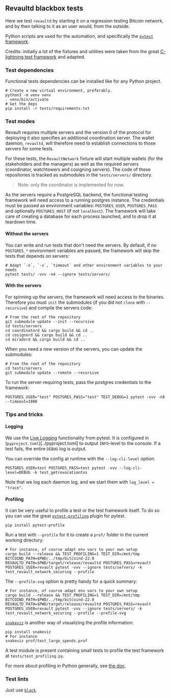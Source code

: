 ## Revaultd blackbox tests

Here we test `revaultd` by starting it on a regression testing Bitcoin network,
and by then talking to it as an user would, from the outside.

Python scripts are used for the automation, and specifically the [`pytest` framework](https://docs.pytest.org/en/stable/index.html).

Credits: initially a lot of the fixtures and utilities were taken from the great
[C-lightning test framework](https://github.com/ElementsProject/lightning/tree/master/contrib/pyln-testing)
and adapted.

### Test dependencies

Functional tests dependencies can be installed like for any Python project.
```
# Create a new virtual environment, preferably.
python3 -m venv venv
. venv/bin/activate
# Get the deps
pip install -r tests/requirements.txt
```

### Test modes

Revault requires multiple servers and the version 0 of the protocol for deploying
it also specifies an additional coordination server. The wallet daemon, `revaultd`, will
therefore need to establish connections to those servers for some tests.

For these tests, the `RevaultNetwork` fixture will start multiple wallets (for the
stakeholders and the managers) as well as the required servers (coordinator, watchtowers
and cosigning servers). The code of these repositories is tracked as submodules in the
`tests/servers/` directory.

> Note: only the coordinator is implemented for now.

As the servers require a PostgreSQL backend, the functional testing framework will need
access to a running postgres instance. The credentials must be passed as environment
variables: `POSTGRES_USER`, `POSTGRES_PASS` and optionally `POSTGRES_HOST` (if not
`localhost`). The framework will take care of creating a database for each process
launched, and to drop it at teardown time.  

#### Without the servers

You can write and run tests that don't need the servers. By default, if no `POSTGRES_*`
environment variables are passed, the framework will skip the tests that depends on
servers:

```
# Adapt `-n`, `-v`, `timeout` and other environment variables to your needs
pytest tests/ -vvv -n4 --ignore tests/servers/
```

#### With the servers

For spinning up the servers, the framework will need access to the binaries. Therefore you
must `init` the submodules (if you did not `clone` with `--recursive`) and compile the
servers code:
```
# From the root of the repository
git submodule update --init --recursive
cd tests/servers
cd coordinatord && cargo build && cd ..
cd cosignerd && cargo build && cd ..
cd miradord && cargo build && cd ..
```

When you need a new version of the servers, you can update the submodules:
```
# From the root of the repository
cd tests/servers
git submodule update --remote --recursive
```

To run the server-requiring tests, pass the postgres credentials to the framework:
```
POSTGRES_USER="test" POSTGRES_PASS="test" TEST_DEBUG=1 pytest -vvv -n8 --timeout=1800
```


### Tips and tricks
#### Logging

We use the [Live Logging](https://docs.pytest.org/en/latest/logging.html#live-logs)
functionality from pytest. It is configured in (`pyproject.toml`)[../pyproject.toml] to
output `INFO`-level to the console. If a test fails, the entire `DEBUG` log is output.

You can override the config at runtime with the `--log-cli-level` option:
```
POSTGRES_USER=test POSTGRES_PASS=test pytest -vvv --log-cli-level=DEBUG -k test_getrevocationtxs
```

Note that we log each daemon log, and we start them with `log_level = "trace"`.

#### Profiling

It can be very useful to profile a test or the test framework itself. To do so you can use the great
[`pytest-profiling`](https://github.com/man-group/pytest-plugins/tree/master/pytest-profiling)
plugin for pytest.
```
pip install pytest-profile
```

Run a test with `--profile` for it to create a `prof/` folder in the current working directory:
```
# For instance, of course adapt env vars to your own setup
cargo build --release && TEST_PROFILING=1 TEST_DIR=/mnt/tmp BITCOIND_PATH=$PWD/../tmp/bitcoind-22.0 REVAULTD_PATH=$PWD/target/release/revaultd POSTGRES_PASS=revault POSTGRES_USER=revault pytest -vvv --ignore tests/servers/ -k test_revault_network_securing --profile
```

The `--profile-svg` option is pretty handy for a quick summary:
```
# For instance, of course adapt env vars to your own setup
cargo build --release && TEST_PROFILING=1 TEST_DIR=/mnt/tmp BITCOIND_PATH=$PWD/../tmp/bitcoind-22.0 REVAULTD_PATH=$PWD/target/release/revaultd POSTGRES_PASS=revault POSTGRES_USER=revault pytest -vvv --ignore tests/servers/ -k test_revault_network_securing --profile --profile-svg
```

[`snakeviz`](https://github.com/jiffyclub/snakeviz) is another way of visualizing the profile
information:
```
pip install snakeviz
# For instance
snakeviz prof/test_large_spends.prof
```

A test module is present containing small tests to profile the test framework at
`tests/test_profiling.py`.

For more about profiling in Python generally, see [the
doc](https://docs.python.org/3/library/profile.html).

### Test lints

Just use [`black`](https://github.com/psf/black).

